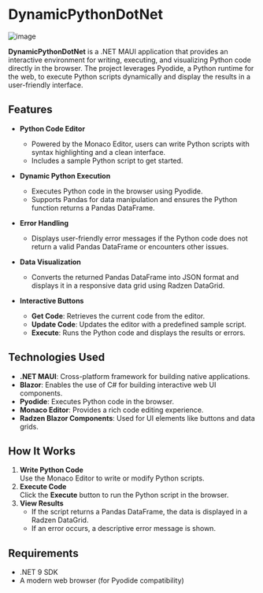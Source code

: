 # DynamicPythonDotNet

![image](https://github.com/user-attachments/assets/ff17cf8c-86d9-4b22-901b-808946d3057c)

**DynamicPythonDotNet** is a .NET MAUI application that provides an interactive environment for writing, executing, and visualizing Python code directly in the browser. The project leverages Pyodide, a Python runtime for the web, to execute Python scripts dynamically and display the results in a user-friendly interface.

## Features

- **Python Code Editor**  
  - Powered by the Monaco Editor, users can write Python scripts with syntax highlighting and a clean interface.  
  - Includes a sample Python script to get started.

- **Dynamic Python Execution**  
  - Executes Python code in the browser using Pyodide.  
  - Supports Pandas for data manipulation and ensures the Python function returns a Pandas DataFrame.

- **Error Handling**  
  - Displays user-friendly error messages if the Python code does not return a valid Pandas DataFrame or encounters other issues.

- **Data Visualization**  
  - Converts the returned Pandas DataFrame into JSON format and displays it in a responsive data grid using Radzen DataGrid.

- **Interactive Buttons**  
  - **Get Code**: Retrieves the current code from the editor.  
  - **Update Code**: Updates the editor with a predefined sample script.  
  - **Execute**: Runs the Python code and displays the results or errors.

## Technologies Used

- **.NET MAUI**: Cross-platform framework for building native applications.  
- **Blazor**: Enables the use of C# for building interactive web UI components.  
- **Pyodide**: Executes Python code in the browser.  
- **Monaco Editor**: Provides a rich code editing experience.  
- **Radzen Blazor Components**: Used for UI elements like buttons and data grids.  

## How It Works

1. **Write Python Code**  
   Use the Monaco Editor to write or modify Python scripts.  
2. **Execute Code**  
   Click the **Execute** button to run the Python script in the browser.  
3. **View Results**  
   - If the script returns a Pandas DataFrame, the data is displayed in a Radzen DataGrid.  
   - If an error occurs, a descriptive error message is shown.

## Requirements

- .NET 9 SDK  
- A modern web browser (for Pyodide compatibility)

